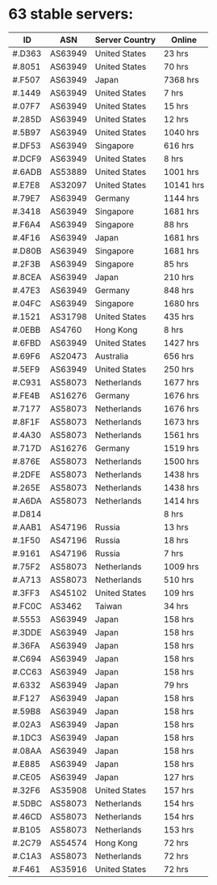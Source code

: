 # 63 stable servers:

| ID | ASN | Server Country | Online |
| ------ | ------ | ------ | ------ |
| #.D363 | AS63949 | United States | 23 hrs |
| #.8051 | AS63949 | United States | 70 hrs |
| #.F507 | AS63949 | Japan | 7368 hrs |
| #.1449 | AS63949 | United States | 7 hrs |
| #.07F7 | AS63949 | United States | 15 hrs |
| #.285D | AS63949 | United States | 12 hrs |
| #.5B97 | AS63949 | United States | 1040 hrs |
| #.DF53 | AS63949 | Singapore | 616 hrs |
| #.DCF9 | AS63949 | United States | 8 hrs |
| #.6ADB | AS53889 | United States | 1001 hrs |
| #.E7E8 | AS32097 | United States | 10141 hrs |
| #.79E7 | AS63949 | Germany | 1144 hrs |
| #.3418 | AS63949 | Singapore | 1681 hrs |
| #.F6A4 | AS63949 | Singapore | 88 hrs |
| #.4F16 | AS63949 | Japan | 1681 hrs |
| #.D80B | AS63949 | Singapore | 1681 hrs |
| #.2F3B | AS63949 | Singapore | 85 hrs |
| #.8CEA | AS63949 | Japan | 210 hrs |
| #.47E3 | AS63949 | Germany | 848 hrs |
| #.04FC | AS63949 | Singapore | 1680 hrs |
| #.1521 | AS31798 | United States | 435 hrs |
| #.0EBB | AS4760 | Hong Kong | 8 hrs |
| #.6FBD | AS63949 | United States | 1427 hrs |
| #.69F6 | AS20473 | Australia | 656 hrs |
| #.5EF9 | AS63949 | United States | 250 hrs |
| #.C931 | AS58073 | Netherlands | 1677 hrs |
| #.FE4B | AS16276 | Germany | 1676 hrs |
| #.7177 | AS58073 | Netherlands | 1676 hrs |
| #.8F1F | AS58073 | Netherlands | 1673 hrs |
| #.4A30 | AS58073 | Netherlands | 1561 hrs |
| #.717D | AS16276 | Germany | 1519 hrs |
| #.876E | AS58073 | Netherlands | 1500 hrs |
| #.2DFE | AS58073 | Netherlands | 1438 hrs |
| #.265E | AS58073 | Netherlands | 1438 hrs |
| #.A6DA | AS58073 | Netherlands | 1414 hrs |
| #.D814 |  |  | 8 hrs |
| #.AAB1 | AS47196 | Russia | 13 hrs |
| #.1F50 | AS47196 | Russia | 18 hrs |
| #.9161 | AS47196 | Russia | 7 hrs |
| #.75F2 | AS58073 | Netherlands | 1009 hrs |
| #.A713 | AS58073 | Netherlands | 510 hrs |
| #.3FF3 | AS45102 | United States | 109 hrs |
| #.FC0C | AS3462 | Taiwan | 34 hrs |
| #.5553 | AS63949 | Japan | 158 hrs |
| #.3DDE | AS63949 | Japan | 158 hrs |
| #.36FA | AS63949 | Japan | 158 hrs |
| #.C694 | AS63949 | Japan | 158 hrs |
| #.CC63 | AS63949 | Japan | 158 hrs |
| #.6332 | AS63949 | Japan | 79 hrs |
| #.F127 | AS63949 | Japan | 158 hrs |
| #.59B8 | AS63949 | Japan | 158 hrs |
| #.02A3 | AS63949 | Japan | 158 hrs |
| #.1DC3 | AS63949 | Japan | 158 hrs |
| #.08AA | AS63949 | Japan | 158 hrs |
| #.E885 | AS63949 | Japan | 158 hrs |
| #.CE05 | AS63949 | Japan | 127 hrs |
| #.32F6 | AS35908 | United States | 157 hrs |
| #.5DBC | AS58073 | Netherlands | 154 hrs |
| #.46CD | AS58073 | Netherlands | 154 hrs |
| #.B105 | AS58073 | Netherlands | 153 hrs |
| #.2C79 | AS54574 | Hong Kong | 72 hrs |
| #.C1A3 | AS58073 | Netherlands | 72 hrs |
| #.F461 | AS35916 | United States | 72 hrs |

